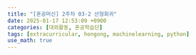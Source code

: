 ```yaml
---
title: "[혼공머신] 2주차 03-2 선형회귀"
date: 2025-01-17 12:53:09 +0900
categories: [대외활동, 혼공학습단]
tags: [extracurricular, hongong, machinelearning, python]
use_math: true
---
```

